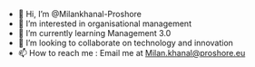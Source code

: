 - 👋 Hi, I’m @Milankhanal-Proshore
- 👀 I’m interested in organisational management
- 🌱 I’m currently learning Management 3.0 
- 💞️ I’m looking to collaborate on technology and innovation
- 📫 How to reach me : Email me at Milan.khanal@proshore.eu

<!---
Milankhanal-Proshore/Milankhanal-Proshore is a ✨ special ✨ repository because its `README.md` (this file) appears on your GitHub profile.
You can click the Preview link to take a look at your changes.
--->
